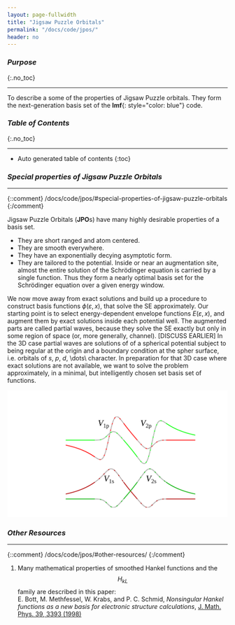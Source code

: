 ```yaml
---
layout: page-fullwidth
title: "Jigsaw Puzzle Orbitals"
permalink: "/docs/code/jpos/"
header: no
---
```


### _Purpose_
{:.no_toc}
_____________________________________________________________

To describe a some of the properties of Jigsaw Puzzle orbitals.
They form the next-generation basis set of the **lmf**{: style="color: blue"} code.

### _Table of Contents_
{:.no_toc}
_____________________________________________________________
*  Auto generated table of contents
{:toc}

### *Special properties of Jigsaw Puzzle Orbitals*
________________________________________________________________
{::comment}
/docs/code/jpos/#special-properties-of-jigsaw-puzzle-orbitals
{:/comment}

Jigsaw Puzzle Orbitals (<b>JPO</b>s) have many highly desirable
properties of a basis set.

 + They are short ranged and atom centered.
 + They are smooth everywhere.
 + They have an exponentially decying asymptotic form.
 + They are tailored to the potential.
   Inside or near an augmentation site, almost the entire solution of the Schr&ouml;dinger equation is carried by
   a single function. Thus they form a nearly optimal basis set for the Schr&ouml;dinger equation over a given energy window.

We now move away from exact solutions and build up a procedure to construct
basis functions $\phi(\varepsilon,x)$, that solve the SE approximately.
Our starting point is to select energy-dependent envelope functions
$E(\varepsilon,x)$, and augment them by exact solutions inside each
potential well.  The augmented parts are called partial waves, because they
solve the SE exactly but only in some region of space (or, more generally,
channel).  [DISCUSS EARLIER] In the 3D case partial waves are solutions of
of a spherical potential subject to being regular at the origin and a
boundary condition at the spher surface, i.e. orbitals of $s$, $p$, $d$,
\dots\ character.  In preparation for that 3D case where exact solutions
are not available, we want to solve the problem approximately, in a minimal,
but intelligently chosen set basis set of functions.


![s and p JPO's for a 1d 2-centers model](/assets/img/jpo2c.svg)

### _Other Resources_
______________________________________________________________
{::comment}
/docs/code/jpos/#other-resources/
{:/comment}

1. Many mathematical properties of smoothed Hankel functions and the $$H_{kL}$$ family
are described in this paper:  
E. Bott, M. Methfessel, W. Krabs, and P. C. Schmid,
_Nonsingular Hankel functions as a new basis for electronic structure calculations_,
[J. Math. Phys. 39, 3393 (1998)](http://dx.doi.org/10.1063/1.532437)
